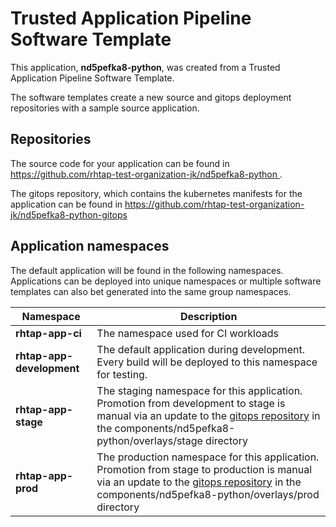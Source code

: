# Trusted Application Pipeline Software Template

This application, **nd5pefka8-python**, was created from a Trusted Application Pipeline Software Template.

The software templates create a new source and gitops deployment repositories with a sample source application. 

## Repositories

The source code for your application can be found in [https://github.com/rhtap-test-organization-jk/nd5pefka8-python ](https://github.com/rhtap-test-organization-jk/nd5pefka8-python ).
 
The gitops repository, which contains the kubernetes manifests for the application can be found in 
[https://github.com/rhtap-test-organization-jk/nd5pefka8-python-gitops ](https://github.com/rhtap-test-organization-jk/nd5pefka8-python-gitops ) 

## Application namespaces 

The default application will be found in the following namespaces. Applications can be deployed into unique namespaces or multiple software templates can also bet generated into the same group namespaces.  

|  Namespace   |  Description   |  
| -------- | -------- |
| **rhtap-app-ci** | The namespace used for CI workloads |
| **rhtap-app-development** | The default application during development. Every build will be deployed to this namespace for testing. |
| **rhtap-app-stage** | The staging namespace for this application. Promotion from development to stage is manual via an update to the [gitops repository](https://github.com/rhtap-test-organization-jk/nd5pefka8-python-gitops ) in the components/nd5pefka8-python/overlays/stage directory |
| **rhtap-app-prod** | The production namespace for this application. Promotion from stage to production is manual via an update to the [gitops repository](https://github.com/rhtap-test-organization-jk/nd5pefka8-python-gitops ) in the components/nd5pefka8-python/overlays/prod directory |